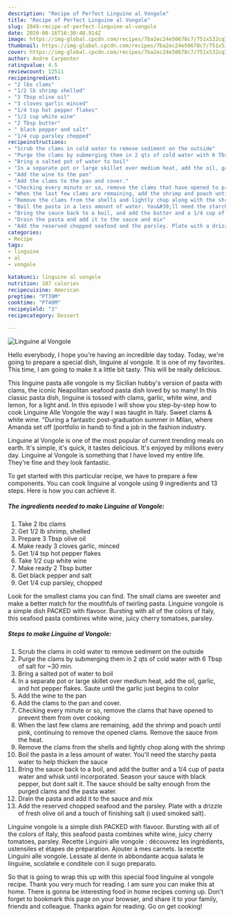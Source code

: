 ```yaml
---
description: "Recipe of Perfect Linguine al Vongole"
title: "Recipe of Perfect Linguine al Vongole"
slug: 2849-recipe-of-perfect-linguine-al-vongole
date: 2020-08-16T16:30:48.914Z
image: https://img-global.cpcdn.com/recipes/7ba2ec24e50678c7/751x532cq70/linguine-al-vongole-recipe-main-photo.jpg
thumbnail: https://img-global.cpcdn.com/recipes/7ba2ec24e50678c7/751x532cq70/linguine-al-vongole-recipe-main-photo.jpg
cover: https://img-global.cpcdn.com/recipes/7ba2ec24e50678c7/751x532cq70/linguine-al-vongole-recipe-main-photo.jpg
author: Andre Carpenter
ratingvalue: 4.5
reviewcount: 12511
recipeingredient:
- "2 lbs clams"
- "1/2 lb shrimp shelled"
- "3 Tbsp olive oil"
- "3 cloves garlic minced"
- "1/4 tsp hot pepper flakes"
- "1/2 cup white wine"
- "2 Tbsp butter"
- " black pepper and salt"
- "1/4 cup parsley chopped"
recipeinstructions:
- "Scrub the clams in cold water to remove sediment on the outside"
- "Purge the clams by submerging them in 2 qts of cold water with 6 Tbsp of salt for ~30 min."
- "Bring a salted pot of water to boil"
- "In a separate pot or large skillet over medium heat, add the oil, garlic, and hot pepper flakes. Saute until the garlic just begins to color"
- "Add the wine to the pan"
- "Add the clams to the pan and cover."
- "Checking every minute or so, remove the clams that have opened to prevent them from over cooking"
- "When the last few clams are remaining, add the shrimp and poach until pink, continuing to remove the opened clams. Remove the sauce from the heat."
- "Remove the clams from the shells and lightly chop along with the shrimp"
- "Boil the pasta in a less amount of water. You&#39;ll need the starchy pasta water to help thicken the sauce"
- "Bring the sauce back to a boil, and add the butter and a 1/4 cup of pasta water and whisk until incorporated. Season your sauce with black pepper, but dont salt it. The sauce should be salty enough from the purged clams and the pasta water."
- "Drain the pasta and add it to the sauce and mix"
- "Add the reserved chopped seafood and the parsley. Plate with a drizzle of fresh olive oil and a touch of finishing salt (i used smoked salt)."
categories:
- Recipe
tags:
- linguine
- al
- vongole

katakunci: linguine al vongole 
nutrition: 187 calories
recipecuisine: American
preptime: "PT39M"
cooktime: "PT40M"
recipeyield: "3"
recipecategory: Dessert

---
```



![Linguine al Vongole](https://img-global.cpcdn.com/recipes/7ba2ec24e50678c7/751x532cq70/linguine-al-vongole-recipe-main-photo.jpg)

Hello everybody, I hope you're having an incredible day today. Today, we're going to prepare a special dish, linguine al vongole. It is one of my favorites. This time, I am going to make it a little bit tasty. This will be really delicious.

This linguine pasta alle vongole is my Sicilian hubby&#39;s version of pasta with clams, the iconic Neapolitan seafood pasta dish loved by so many! In this classic pasta dish, linguine is tossed with clams, garlic, white wine, and lemon, for a light and. In this episode I will show you step-by-step how to cook Linguine Alle Vongole the way I was taught in Italy. Sweet clams &amp; white wine. &#34;During a fantastic post-graduation summer in Milan, where Amanda set off (portfolio in hand) to find a job in the fashion industry.

Linguine al Vongole is one of the most popular of current trending meals on earth. It's simple, it's quick, it tastes delicious. It's enjoyed by millions every day. Linguine al Vongole is something that I have loved my entire life. They're fine and they look fantastic.


To get started with this particular recipe, we have to prepare a few components. You can cook linguine al vongole using 9 ingredients and 13 steps. Here is how you can achieve it.

<!--inarticleads1-->

##### The ingredients needed to make Linguine al Vongole:

1. Take 2 lbs clams
1. Get 1/2 lb shrimp, shelled
1. Prepare 3 Tbsp olive oil
1. Make ready 3 cloves garlic, minced
1. Get 1/4 tsp hot pepper flakes
1. Take 1/2 cup white wine
1. Make ready 2 Tbsp butter
1. Get  black pepper and salt
1. Get 1/4 cup parsley, chopped


Look for the smallest clams you can find. The small clams are sweeter and make a better match for the mouthfuls of twirling pasta. Linguine vongole is a simple dish PACKED with flavoor. Bursting with all of the colors of Italy, this seafood pasta combines white wine, juicy cherry tomatoes, parsley. 

<!--inarticleads2-->

##### Steps to make Linguine al Vongole:

1. Scrub the clams in cold water to remove sediment on the outside
1. Purge the clams by submerging them in 2 qts of cold water with 6 Tbsp of salt for ~30 min.
1. Bring a salted pot of water to boil
1. In a separate pot or large skillet over medium heat, add the oil, garlic, and hot pepper flakes. Saute until the garlic just begins to color
1. Add the wine to the pan
1. Add the clams to the pan and cover.
1. Checking every minute or so, remove the clams that have opened to prevent them from over cooking
1. When the last few clams are remaining, add the shrimp and poach until pink, continuing to remove the opened clams. Remove the sauce from the heat.
1. Remove the clams from the shells and lightly chop along with the shrimp
1. Boil the pasta in a less amount of water. You&#39;ll need the starchy pasta water to help thicken the sauce
1. Bring the sauce back to a boil, and add the butter and a 1/4 cup of pasta water and whisk until incorporated. Season your sauce with black pepper, but dont salt it. The sauce should be salty enough from the purged clams and the pasta water.
1. Drain the pasta and add it to the sauce and mix
1. Add the reserved chopped seafood and the parsley. Plate with a drizzle of fresh olive oil and a touch of finishing salt (i used smoked salt).


Linguine vongole is a simple dish PACKED with flavoor. Bursting with all of the colors of Italy, this seafood pasta combines white wine, juicy cherry tomatoes, parsley. Recette Linguini alle vongole : découvrez les ingrédients, ustensiles et étapes de préparation. Ajouter à mes carnets. la recette Linguini alle vongole. Lessate al dente in abbondante acqua salata le linguine, scolatele e conditele con il sugo preparato. 

So that is going to wrap this up with this special food linguine al vongole recipe. Thank you very much for reading. I am sure you can make this at home. There is gonna be interesting food in home recipes coming up. Don't forget to bookmark this page on your browser, and share it to your family, friends and colleague. Thanks again for reading. Go on get cooking!
